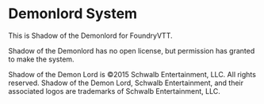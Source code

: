 # Demonlord System

This is Shadow of the Demonlord for FoundryVTT.

Shadow of the Demonlord has no open license, but permission has granted to make the system.

Shadow of the Demon Lord is ©2015 Schwalb Entertainment, LLC. All rights reserved.
Shadow of the Demon Lord, Schwalb Entertainment, and their associated logos are trademarks of Schwalb Entertainment, LLC.
